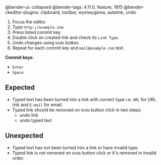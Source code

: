 @bender-ui: collapsed
@bender-tags: 4.11.0, feature, 1815
@bender-ckeditor-plugins: clipboard, toolbar, wysiwygarea, autolink, undo

1. Focus the editor.
1. Type `http://example.com`.
1. Press listed commit key.
1. Double click on created link and check its `Link Type`.
1. Undo changes using `Undo` button.
1. Repeat for each commit key and ` mail@example.com ` text.

**Commit keys**:

* `Enter`
* `Space`

## Expected

* Typed text has been turned into a link with correct type i.e. `URL` for URL link and `E-mail` for email.
* Typed link should be removed on `Undo` button click in two steps:
	* undo link
	* undo typed text

## Unexpected

* Typed text has not been turned into a link or have invalid type.
* Typed link is not removed on `Undo` button click or it's removed in invalid order.
